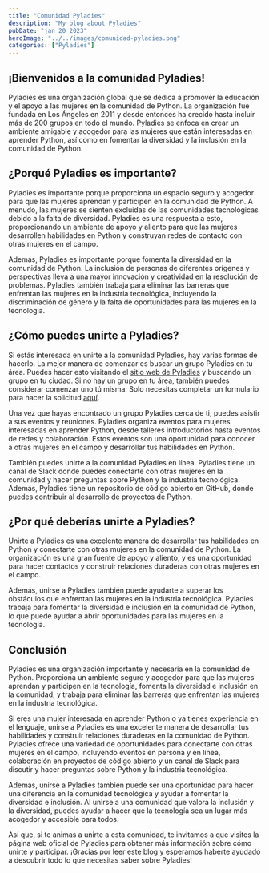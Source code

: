 ```yaml
---
title: "Comunidad Pyladies"
description: "My blog about Pyladies"
pubDate: "jan 20 2023"
heroImage: "../../images/comunidad-pyladies.png"
categories: ["Pyladies"]
---
```


## ¡Bienvenidos a la comunidad Pyladies!

Pyladies es una organización global que se dedica a promover la
educación y el apoyo a las mujeres en la comunidad de Python. La
organización fue fundada en Los Ángeles en 2011 y desde entonces ha
crecido hasta incluir más de 200 grupos en todo el mundo. Pyladies se
enfoca en crear un ambiente amigable y acogedor para las mujeres que
están interesadas en aprender Python, así como en fomentar la diversidad
y la inclusión en la comunidad de Python.

## ¿Porqué Pyladies es importante?

Pyladies es importante porque proporciona un espacio seguro y acogedor
para que las mujeres aprendan y participen en la comunidad de Python. A
menudo, las mujeres se sienten excluidas de las comunidades tecnológicas
debido a la falta de diversidad. Pyladies es una respuesta a esto,
proporcionando un ambiente de apoyo y aliento para que las mujeres
desarrollen habilidades en Python y construyan redes de contacto con
otras mujeres en el campo.

Además, Pyladies es importante porque fomenta la diversidad en la
comunidad de Python. La inclusión de personas de diferentes orígenes y
perspectivas lleva a una mayor innovación y creatividad en la resolución
de problemas. Pyladies también trabaja para eliminar las barreras que
enfrentan las mujeres en la industria tecnológica, incluyendo la
discriminación de género y la falta de oportunidades para las mujeres en
la tecnología.

## ¿Cómo puedes unirte a Pyladies?

Si estás interesada en unirte a la comunidad Pyladies, hay varias formas
de hacerlo. La mejor manera de comenzar es buscar un grupo Pyladies en
tu área. Puedes hacer esto visitando el [sitio web de
Pyladies](https://pyladies.com/locations/) y buscando un
grupo en tu ciudad. Si no hay un grupo en tu área, también puedes
considerar comenzar uno tú misma. Solo necesitas completar un formulario
para hacer la solicitud
[aquí](https://docs.google.com/forms/d/e/1FAIpQLSejuE6pgExLylKGn3E4pTiwvCRZPrCJGhAjGoToNcnJ2XX8VA/viewform).

Una vez que hayas encontrado un grupo Pyladies cerca de ti, puedes
asistir a sus eventos y reuniones. Pyladies organiza eventos para
mujeres interesadas en aprender Python, desde talleres introductorios
hasta eventos de redes y colaboración. Estos eventos son una oportunidad
para conocer a otras mujeres en el campo y desarrollar tus habilidades
en Python.

También puedes unirte a la comunidad Pyladies en línea. Pyladies tiene
un canal de Slack donde puedes conectarte con otras mujeres en la
comunidad y hacer preguntas sobre Python y la industria tecnológica.
Además, Pyladies tiene un repositorio de código abierto en GitHub, donde
puedes contribuir al desarrollo de proyectos de Python.

## ¿Por qué deberías unirte a Pyladies?

Unirte a Pyladies es una excelente manera de desarrollar tus habilidades
en Python y conectarte con otras mujeres en la comunidad de Python. La
organización es una gran fuente de apoyo y aliento, y es una oportunidad
para hacer contactos y construir relaciones duraderas con otras mujeres
en el campo.

Además, unirse a Pyladies también puede ayudarte a superar los
obstáculos que enfrentan las mujeres en la industria tecnológica.
Pyladies trabaja para fomentar la diversidad e inclusión en la comunidad
de Python, lo que puede ayudar a abrir oportunidades para las mujeres en
la tecnología.

## Conclusión

Pyladies es una organización importante y necesaria en la comunidad de
Python. Proporciona un ambiente seguro y acogedor para que las mujeres
aprendan y participen en la tecnología, fomenta la diversidad e
inclusión en la comunidad, y trabaja para eliminar las barreras que
enfrentan las mujeres en la industria tecnológica.

Si eres una mujer interesada en aprender Python o ya tienes experiencia
en el lenguaje, unirse a Pyladies es una excelente manera de desarrollar
tus habilidades y construir relaciones duraderas en la comunidad de
Python. Pyladies ofrece una variedad de oportunidades para conectarte
con otras mujeres en el campo, incluyendo eventos en persona y en línea,
colaboración en proyectos de código abierto y un canal de Slack para
discutir y hacer preguntas sobre Python y la industria tecnológica.

Además, unirse a Pyladies también puede ser una oportunidad para hacer
una diferencia en la comunidad tecnológica y ayudar a fomentar la
diversidad e inclusión. Al unirse a una comunidad que valora la
inclusión y la diversidad, puedes ayudar a hacer que la tecnología sea
un lugar más acogedor y accesible para todos.

Así que, si te animas a unirte a esta comunidad, te invitamos a que
visites la página web oficial de Pyladies para obtener más información
sobre cómo unirte y participar. ¡Gracias por leer este blog y esperamos
haberte ayudado a descubrir todo lo que necesitas saber sobre Pyladies!
